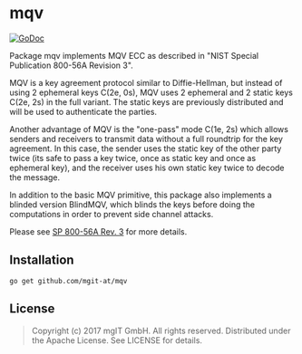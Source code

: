 mqv
===

[![GoDoc](https://godoc.org/github.com/mgit-at/mqv?status.svg)](http://godoc.org/github.com/mgit-at/mqv)

Package mqv implements MQV ECC as described in
"NIST Special Publication 800-56A Revision 3".

MQV is a key agreement protocol similar to Diffie-Hellman, but instead of
using 2 ephemeral keys C(2e, 0s), MQV uses 2 ephemeral and 2 static keys
C(2e, 2s) in the full variant. The static keys are previously distributed
and will be used to authenticate the parties.

Another advantage of MQV is the "one-pass" mode C(1e, 2s) which allows
senders and receivers to transmit data without a full roundtrip for the key
agreement. In this case, the sender uses the static key of the other party
twice (its safe to pass a key twice, once as static key and once as ephemeral
key), and the receiver uses his own static key twice to decode the message.

In addition to the basic MQV primitive, this package also implements a
blinded version BlindMQV, which blinds the keys before doing the computations
in order to prevent side channel attacks.

Please see
[SP 800-56A Rev. 3](https://csrc.nist.gov/publications/detail/sp/800-56a/rev-3/final)
for more details.


Installation
------------

`go get github.com/mgit-at/mqv`


License
-------

> Copyright (c) 2017 mgIT GmbH. All rights reserved.
> Distributed under the Apache License. See LICENSE for details.
